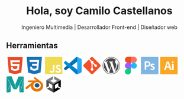 <div align= "center">
  <h1>Hola, soy Camilo Castellanos</h1>
  <p>Ingeniero Multimedia | Desarrollador Front-end | Diseñador web</p>
</div>

## Herramientas

<div>
  <img src="https://github.com/devicons/devicon/blob/master/icons/html5/html5-plain.svg" alt="HTML" height="48">
  <img src="https://github.com/devicons/devicon/blob/master/icons/css3/css3-plain.svg" alt="CSS3" height="48">
  <img src="https://github.com/devicons/devicon/blob/master/icons/javascript/javascript-plain.svg" alt="JavaScript" height="48">
  <img src="https://github.com/devicons/devicon/blob/master/icons/vscode/vscode-original.svg" alt="VS Code" height="48">
  <img src="https://github.com/devicons/devicon/blob/master/icons/git/git-plain.svg" alt="Git" height="48">
  <img src="https://github.com/devicons/devicon/blob/master/icons/wordpress/wordpress-plain.svg" alt="WordPress" height="48">
  <img src="https://github.com/devicons/devicon/blob/master/icons/figma/figma-original.svg" alt="Figma" height="48">
  <img src="https://github.com/devicons/devicon/blob/master/icons/photoshop/photoshop-plain.svg" alt="Photoshop" height="48">
  <img src="https://github.com/devicons/devicon/blob/master/icons/illustrator/illustrator-plain.svg" alt="Illustrator" height="48">
  <img src="https://github.com/devicons/devicon/blob/master/icons/maya/maya-plain.svg" alt="Maya" height="48">
  <img src="https://github.com/devicons/devicon/blob/master/icons/blender/blender-original.svg" alt="Blender" height="48">
  <img src="https://github.com/devicons/devicon/blob/master/icons/unity/unity-original.svg" alt="Unity" height="48">
</div>
